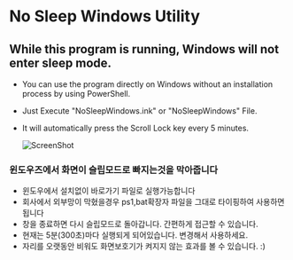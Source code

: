 ﻿# No Sleep Windows Utility

##    While this program is running, Windows will not enter sleep mode.

+ You can use the program directly on Windows without an installation process by using PowerShell.
+ Just Execute "NoSleepWindows.ink" or "NoSleepWindows" File.
+ It will automatically press the Scroll Lock key every 5 minutes.
  
  ![ScreenShot](https://github.com/user-attachments/assets/aa5b0fba-6289-4d7e-a673-d95753bdf9c5)

### 윈도우즈에서 화면이 슬립모드로 빠지는것을 막아줍니다

+ 윈도우에서 설치없이 바로가기 파일로 실행가능합니다
+ 회사에서 외부망이 막혔을경우 ps1,bat확장자 파일을 그대로 타이핑하여 사용하면 됩니다
+ 창을 종료하면 다시 슬립모드로 돌아갑니다. 간편하게 접근할 수 있습니다.
+ 현재는 5분(300초)마다 실행되게 되어있습니다. 변경해서 사용하세요.
+ 자리를 오랫동안 비워도 화면보호기가 켜지지 않는 효과를 볼 수 있습니다. :)
